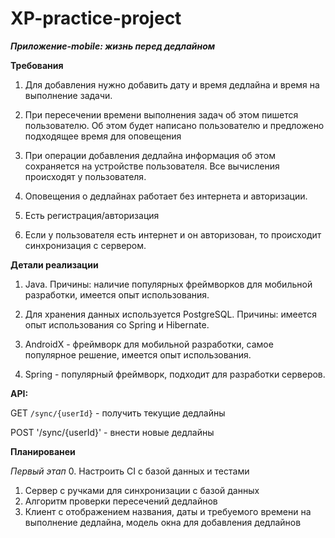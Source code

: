 # XP-practice-project

***Приложение-mobile: жизнь перед дедлайном***

**Требования**

1. Для добавления нужно добавить дату и время дедлайна и время на выполнение задачи.

2. При пересечении времени выполнения задач об этом пишется пользователю. Об этом будет написано пользователю и предложено подходящее время для оповещения

3. При операции добавления дедлайна информация об этом сохраняется на устройстве пользователя. Все вычисления происходят у пользователя.

4. Оповещения о дедлайнах работает без интернета и авторизации.

5. Есть регистрация/авторизация 

6. Если у пользователя есть интернет и он авторизован, то происходит синхронизация с сервером.

**Детали реализации**

1. Java. Причины: наличие популярных фреймворков для мобильной разработки, имеется опыт использования.

2. Для хранения данных используется PostgreSQL. Причины: имеется опыт использования со Spring и Hibernate.

3. AndroidX - фреймворк для мобильной разработки, самое популярное решение, имеется опыт использования.

4.  Spring - популярный фреймворк, подходит для разработки серверов.

**API:**

GET `/sync/{userId}` - получить текущие дедлайны

POST '/sync/{userId}' - внести новые дедлайны

**Планированеи**

*Первый этап*
0. Настроить CI с базой данных и тестами
1. Сервер с ручками для синхронизации с базой данных
2. Алгоритм проверки пересечений дедлайнов
3. Клиент с отображением названия, даты и требуемого времени на выполнение дедлайна, модель окна для добавления дедлайнов
